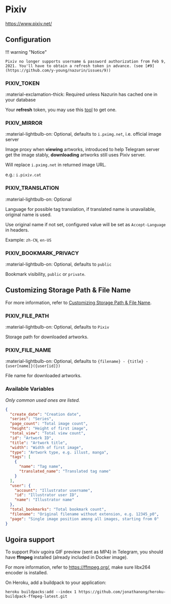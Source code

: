 # Pixiv

<https://www.pixiv.net/>

## Configuration

!!! warning "Notice"

    Pixiv no longer supports username & password authorization from Feb 9, 2021. You'll have to obtain a refresh token in advance. (see [#9](https://github.com/y-young/nazurin/issues/9))

### PIXIV_TOKEN

:material-exclamation-thick: Required unless Nazurin has cached one in your database

Your **refresh** token, you may use this [tool](https://gist.github.com/upbit/6edda27cb1644e94183291109b8a5fde) to get one.

### PIXIV_MIRROR

:material-lightbulb-on: Optional, defaults to `i.pximg.net`, i.e. official image server

Image proxy when **viewing** artworks, introduced to help Telegram server get the image stably, **downloading** artworks still uses Pixiv server.

Will replace `i.pximg.net` in returned image URL.

e.g.: `i.pixiv.cat`

### PIXIV_TRANSLATION

:material-lightbulb-on: Optional

Language for possible tag translation, if translated name is unavailable, original name is used.

Use original name if not set, configured value will be set as `Accept-Language` in headers.

Example: `zh-CN`, `en-US`

### PIXIV_BOOKMARK_PRIVACY

:material-lightbulb-on: Optional, defaults to `public`

Bookmark visibility, `public` or `private`.

## Customizing Storage Path & File Name

For more information, refer to [Customizing Storage Path & File Name](../#customizing-storage-path--file-name).

### PIXIV_FILE_PATH

:material-lightbulb-on: Optional, defaults to `Pixiv`

Storage path for downloaded artworks.

### PIXIV_FILE_NAME

:material-lightbulb-on: Optional, defaults to `{filename} - {title} - {user[name]}({user[id]})`

File name for downloaded artworks.

### Available Variables

_Only common used ones are listed._

```json
{
  "create_date": "Creation date",
  "series": "Series",
  "page_count": "Total image count",
  "height": "Height of first image",
  "total_view": "Total view count",
  "id": "Artwork ID",
  "title": "Artwork title",
  "width": "Width of first image",
  "type": "Artwork type, e.g. illust, manga",
  "tags": [
    {
      "name": "Tag name",
      "translated_name": "Translated tag name"
    }
  ],
  "user": {
    "account": "Illustrator username",
    "id": "Illustrator user ID",
    "name": "Illustrator name"
  },
  "total_bookmarks": "Total bookmark count",
  "filename": "Original filename without extension, e.g. 12345_p0",
  "page": "Single image position among all images, starting from 0"
}
```

## Ugoira support

To support Pixiv ugoira GIF preview (sent as MP4) in Telegram, you should have **ffmpeg** installed (already included in Docker image).

For more information, refer to <https://ffmpeg.org/>, make sure libx264 encoder is installed.

On Heroku, add a buildpack to your application:

`heroku buildpacks:add --index 1 https://github.com/jonathanong/heroku-buildpack-ffmpeg-latest.git`
